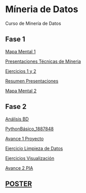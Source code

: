 # Míneria de Datos

Curso de Minería de Datos

## Fase 1

[Mapa Mental 1](https://github.com/nachorz2/mineriadedatos/blob/master/Mapa%20mental%201.pdf)

[Presentaciones Técnicas de Míneria](https://github.com/kevingonzalez1805425/Mineria-de-Datos-02/blob/master/Presentacion_Clasificacion__02.pdf)

[Ejercicios 1 y 2](https://github.com/kevingonzalez1805425/Mineria-de-Datos-02/blob/master/Ejercicios_1.pdf)

[Resumen Presentaciones](https://github.com/nachorz2/mineriadedatos/blob/master/ResumenPresentaciones_1887848.pdf)

[Mapa Mental 2](https://github.com/nachorz2/mineriadedatos/blob/master/Mapa%20Mental%202.pdf)

## Fase 2

[Análisis BD](https://github.com/nachorz2/mineriadedatos/blob/master/Analisis_BD1887848.docx.pdf)

[PythonBásico_1887848](https://github.com/nachorz2/mineriadedatos/blob/master/PythonBasico_1887848.ipynb)

[Avance 1 Proyecto](https://github.com/SaulArtHdz/MINERIADATOS/blob/master/Equipo%209%20-%20MinDat%20Gpo%20002%20-%20Avance%201%20PIA%20I.pdf)

[Ejercicio Limpieza de Datos](https://github.com/AlisonRoldan13/MineriaDeDatos/blob/master/Untitled%20(1).ipynb)

[Ejercicios Visualización](https://github.com/nachorz2/mineriadedatos/blob/master/VisualizacionJugadores.ipynb)

[Avance 2 PIA](https://github.com/SaulArtHdz/MINERIADATOS/blob/master/AvancePIA_II_Gpo002_Equipo9.ipynb)

## [POSTER](https://github.com/AlisonRoldan13/MineriaDeDatos/blob/master/PIA_Equipo09_Grupo02.pdf)
